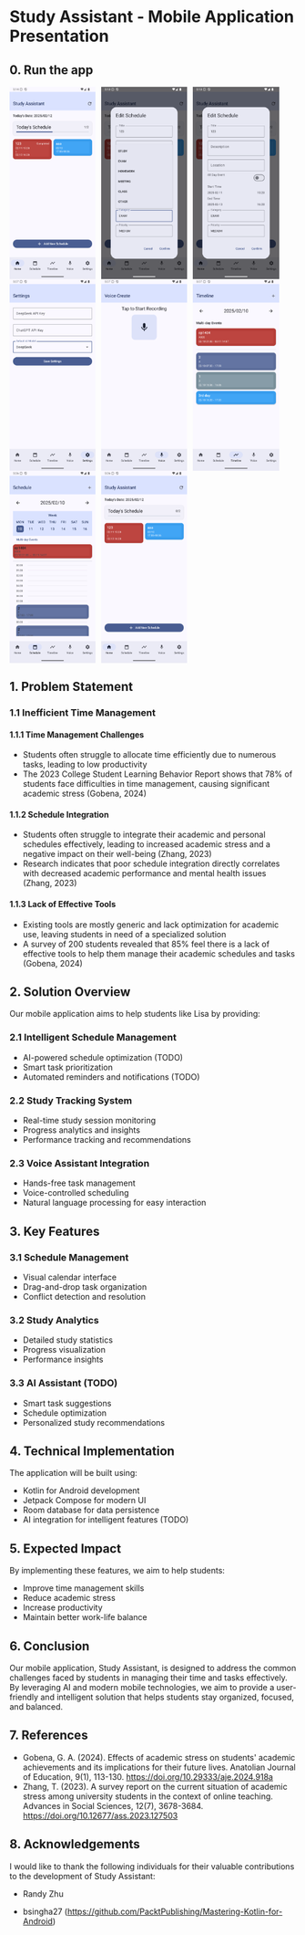 <!-- CP3406
Scenario 6: Student Study and Time Management App
Lisa is a busy college student balancing her academic responsibilities, part-time job, and social life.
She often finds herself overwhelmed by the sheer volume of tasks, assignments, and deadlines,
making it difficult to stay organized and focused. Despite her best efforts, she often misses deadlines
and struggles to prioritize what’s most important. Lisa feels that she needs a better way to manage
her time, set specific goals, and track her progress toward achieving both academic and personal
milestones. She wants an app that helps her break down her tasks, set clear study goals, and prioritize
her daily activities. The app should help Lisa visualize her workload, track her progress, and ensure
she maintains a healthy balance between studying, working, and enjoying her social life. -->

# Study Assistant - Mobile Application Presentation

## 0. Run the app
<div style="display: flex; flex-wrap: wrap; gap: 10px;">
    <img src="./assets/Screenshot_20250212_171409.png" width="30%" />
    <img src="./assets/Screenshot_20250212_171359.png" width="30%" />
    <img src="./assets/Screenshot_20250212_171349.png" width="30%" />
</div>

<div style="display: flex; flex-wrap: wrap; gap: 10px;">
    <img src="./assets/Screenshot_20250212_170739.png" width="30%" />
    <img src="./assets/Screenshot_20250212_170729.png" width="30%" />
    <img src="./assets/Screenshot_20250212_170721.png" width="30%" />
</div>

<div style="display: flex; flex-wrap: wrap; gap: 10px;">
    <img src="./assets/Screenshot_20250212_170705.png" width="30%" />
    <img src="./assets/Screenshot_20250212_170648.png" width="30%" />
</div>

## 1. Problem Statement

### 1.1 Inefficient Time Management

#### 1.1.1 Time Management Challenges

- Students often struggle to allocate time efficiently due to numerous tasks, leading to low productivity
- The 2023 College Student Learning Behavior Report shows that 78% of students face difficulties in time management, causing significant academic stress (Gobena, 2024)

#### 1.1.2 Schedule Integration

- Students often struggle to integrate their academic and personal schedules effectively, leading to increased academic stress and a negative impact on their well-being (Zhang, 2023)
- Research indicates that poor schedule integration directly correlates with decreased academic performance and mental health issues (Zhang, 2023)

#### 1.1.3 Lack of Effective Tools

- Existing tools are mostly generic and lack optimization for academic use, leaving students in need of a specialized solution
- A survey of 200 students revealed that 85% feel there is a lack of effective tools to help them manage their academic schedules and tasks (Gobena, 2024)

## 2. Solution Overview

Our mobile application aims to help students like Lisa by providing:

### 2.1 Intelligent Schedule Management

- AI-powered schedule optimization (TODO)
- Smart task prioritization
- Automated reminders and notifications (TODO)

### 2.2 Study Tracking System

- Real-time study session monitoring
- Progress analytics and insights
- Performance tracking and recommendations

### 2.3 Voice Assistant Integration

- Hands-free task management
- Voice-controlled scheduling
- Natural language processing for easy interaction

## 3. Key Features

### 3.1 Schedule Management

- Visual calendar interface
- Drag-and-drop task organization
- Conflict detection and resolution

### 3.2 Study Analytics

- Detailed study statistics
- Progress visualization
- Performance insights

### 3.3 AI Assistant (TODO)

- Smart task suggestions
- Schedule optimization
- Personalized study recommendations

## 4. Technical Implementation

The application will be built using:

- Kotlin for Android development
- Jetpack Compose for modern UI
- Room database for data persistence
- AI integration for intelligent features (TODO)

## 5. Expected Impact

By implementing these features, we aim to help students:

- Improve time management skills
- Reduce academic stress
- Increase productivity
- Maintain better work-life balance

## 6. Conclusion

Our mobile application, Study Assistant, is designed to address the common challenges faced by students in managing their time and tasks effectively. By leveraging AI and modern mobile technologies, we aim to provide a user-friendly and intelligent solution that helps students stay organized, focused, and balanced.

## 7. References

- Gobena, G. A. (2024). Effects of academic stress on students' academic achievements and its implications for their future lives. Anatolian Journal of Education, 9(1), 113-130. https://doi.org/10.29333/aje.2024.918a
- Zhang, T. (2023). A survey report on the current situation of academic stress among university students in the context of online teaching. Advances in Social Sciences, 12(7), 3678-3684. https://doi.org/10.12677/ass.2023.127503

## 8. Acknowledgements

I would like to thank the following individuals for their valuable contributions to the development of Study Assistant:

- Randy Zhu

- bsingha27 (https://github.com/PacktPublishing/Mastering-Kotlin-for-Android)